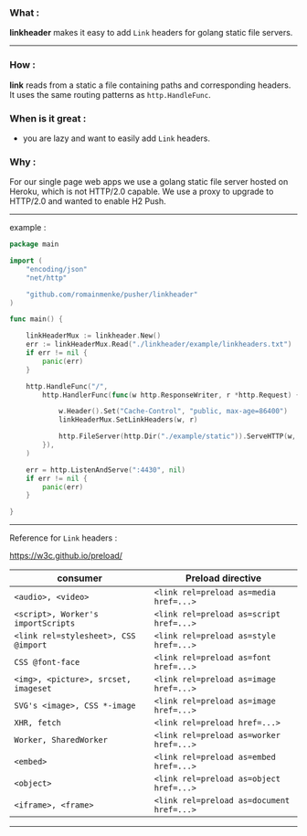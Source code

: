 
### What :

**linkheader** makes it easy to add `Link` headers for golang static file servers.

----

### How :

**link** reads from a static a file containing paths and corresponding headers. It uses the same routing patterns as `http.HandleFunc`.

### When is it great :

- you are lazy and want to easily add `Link` headers.

### Why :

For our single page web apps we use a golang static file server hosted on Heroku, which is not HTTP/2.0 capable. We use a proxy to upgrade to HTTP/2.0 and wanted to enable H2 Push.

---

example :

```go
package main

import (
	"encoding/json"
	"net/http"

	"github.com/romainmenke/pusher/linkheader"
)

func main() {

	linkHeaderMux := linkheader.New()
	err := linkHeaderMux.Read("./linkheader/example/linkheaders.txt")
	if err != nil {
		panic(err)
	}

	http.HandleFunc("/",
		http.HandlerFunc(func(w http.ResponseWriter, r *http.Request) {

			w.Header().Set("Cache-Control", "public, max-age=86400")
			linkHeaderMux.SetLinkHeaders(w, r)

			http.FileServer(http.Dir("./example/static")).ServeHTTP(w, r)
		}),
	)

	err = http.ListenAndServe(":4430", nil)
	if err != nil {
		panic(err)
	}

}
```

---

Reference for `Link` headers :

https://w3c.github.io/preload/

| consumer | Preload directive |
|----------|-------------------|
| `<audio>, <video>` | `<link rel=preload as=media href=...>` |
| `<script>, Worker's importScripts` | `<link rel=preload as=script href=...>` |
| `<link rel=stylesheet>, CSS @import` | `<link rel=preload as=style href=...>` |
| `CSS @font-face` | `<link rel=preload as=font href=...>` |
| `<img>, <picture>, srcset, imageset` | `<link rel=preload as=image href=...>` |
| `SVG's <image>, CSS *-image` | `<link rel=preload as=image href=...>` |
| `XHR, fetch` | `<link rel=preload href=...>` |
| `Worker, SharedWorker` | `<link rel=preload as=worker href=...>` |
| `<embed>` | `<link rel=preload as=embed href=...>` |
| `<object>` | `<link rel=preload as=object href=...>` |
| `<iframe>, <frame>` | `<link rel=preload as=document href=...>` |

---
